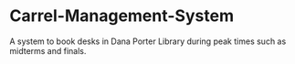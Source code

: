 # Carrel-Management-System
A system to book desks in Dana Porter Library during peak times such as midterms and finals.
